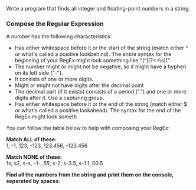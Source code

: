 Write a program that finds all integer and floating-point numbers in a string.  

### Compose the Regular Expression  
A number has the following characteristics:
- Has either whitespace before it or the start of the string (match either ^ or what's called a positive lookbehind). The entire syntax for the beginning of your RegEx might look something like "(^|(?<=\s))".
-	The number might or might not be negative, so it might have a hyphen on its left side ("-").
-	It consists of one or more digits.
-	Might or might not have digits after the decimal point
-	The decimal part (if it exists) consists of a period (".") and one or more digits after it. Use a capturing group.
-	Has either whitespace before it or the end of the string (match either $ or what's called a positive lookahead). The syntax for the end of the RegEx might look someth

You can follow the table below to help with composing your RegEx:  

**Match ALL of these:**  
1, -1, 123, -123, 123.456, -123.456	

**Match NONE of these:**  
1s, s2, s-s, -1-, _55_, s-2, s-3.5, s-1.1, 00.5   

**Find all the numbers from the string and print them on the console, separated by spaces.**
